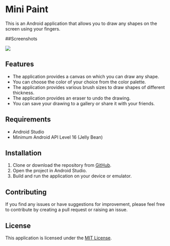 
# Mini Paint

This is an Android application that allows you to draw any shapes on the screen using your fingers.

##Screenshots

<img src = "https://user-images.githubusercontent.com/112197330/232519563-30ef88cb-b3d3-43a1-8202-0dff55ec76b8.png"/>

## Features

- The application provides a canvas on which you can draw any shape.
- You can choose the color of your choice from the color palette.
- The application provides various brush sizes to draw shapes of different thickness.
- The application provides an eraser to undo the drawing.
- You can save your drawing to a gallery or share it with your friends.

## Requirements

- Android Studio
- Minimum Android API Level 16 (Jelly Bean)

## Installation

1. Clone or download the repository from [GitHub](https://github.com/%7Busername%7D/%7Brepository%7D).
2. Open the project in Android Studio.
3. Build and run the application on your device or emulator.

## Contributing

If you find any issues or have suggestions for improvement, please feel free to contribute by creating a pull request or raising an issue.

## License

This application is licensed under the [MIT License](https://opensource.org/licenses/MIT).
